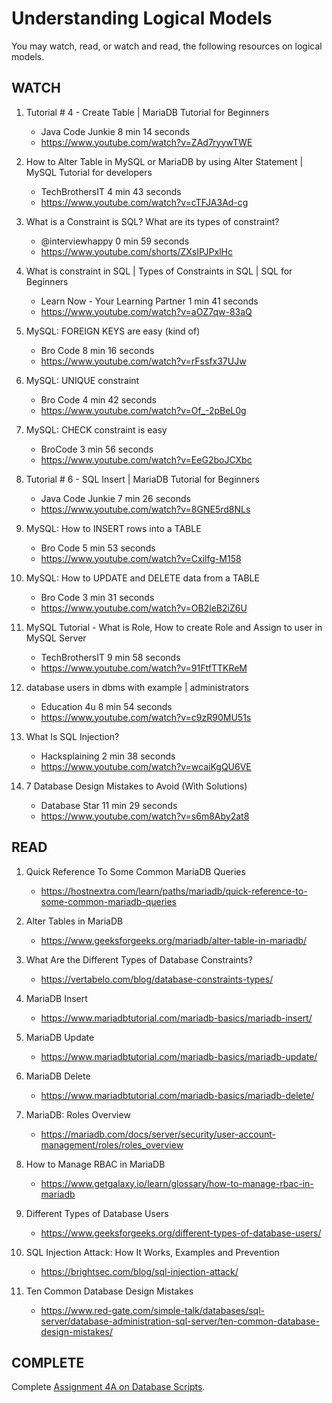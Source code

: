 # Understanding Logical Models

You may watch, read, or watch and read, the following resources on logical models.

## WATCH

1. Tutorial # 4 - Create Table | MariaDB Tutorial for Beginners
    - Java Code Junkie 8 min 14 seconds
    - https://www.youtube.com/watch?v=ZAd7ryywTWE

2. How to Alter Table in MySQL or MariaDB by using Alter Statement | MySQL Tutorial for developers
    - TechBrothersIT 4 min 43 seconds
    - https://www.youtube.com/watch?v=cTFJA3Ad-cg

3. What is a Constraint is SQL? What are its types of constraint?
    - @interviewhappy 0 min 59 seconds
    - https://www.youtube.com/shorts/ZXsIPJPxlHc

4. What is constraint in SQL | Types of Constraints in SQL | SQL for Beginners
    - Learn Now - Your Learning Partner 1 min 41 seconds
    - https://www.youtube.com/watch?v=aOZ7qw-83aQ

5. MySQL: FOREIGN KEYS are easy (kind of)
    - Bro Code 8 min 16 seconds
    - https://www.youtube.com/watch?v=rFssfx37UJw

6. MySQL: UNIQUE constraint
    - Bro Code 4 min 42 seconds
    - https://www.youtube.com/watch?v=Of_-2pBeL0g

7. MySQL: CHECK constraint is easy
    - BroCode 3 min 56 seconds
    - https://www.youtube.com/watch?v=EeG2boJCXbc

8. Tutorial # 6 - SQL Insert | MariaDB Tutorial for Beginners
    - Java Code Junkie 7 min 26 seconds
    - https://www.youtube.com/watch?v=8GNE5rd8NLs

9. MySQL: How to INSERT rows into a TABLE
    - Bro Code 5 min 53 seconds
    - https://www.youtube.com/watch?v=Cxilfg-M158

10. MySQL: How to UPDATE and DELETE data from a TABLE
    - Bro Code 3 min 31 seconds
    - https://www.youtube.com/watch?v=OB2leB2iZ6U

11. MySQL Tutorial - What is Role, How to create Role and Assign to user in MySQL Server
    - TechBrothersIT 9 min 58 seconds
    - https://www.youtube.com/watch?v=91FtfTTKReM

12. database users in dbms with example | administrators
    - Education 4u 8 min 54 seconds
    - https://www.youtube.com/watch?v=c9zR90MU51s

13. What Is SQL Injection?
    - Hacksplaining 2 min 38 seconds
    - https://www.youtube.com/watch?v=wcaiKgQU6VE

14. 7 Database Design Mistakes to Avoid (With Solutions)
    - Database Star 11 min 29 seconds
    - https://www.youtube.com/watch?v=s6m8Aby2at8

## READ

1. Quick Reference To Some Common MariaDB Queries
    - https://hostnextra.com/learn/paths/mariadb/quick-reference-to-some-common-mariadb-queries

2. Alter Tables in MariaDB
    - https://www.geeksforgeeks.org/mariadb/alter-table-in-mariadb/

3. What Are the Different Types of Database Constraints?
    - https://vertabelo.com/blog/database-constraints-types/

4. MariaDB Insert
    - https://www.mariadbtutorial.com/mariadb-basics/mariadb-insert/

5. MariaDB Update
    - https://www.mariadbtutorial.com/mariadb-basics/mariadb-update/

6. MariaDB Delete
    - https://www.mariadbtutorial.com/mariadb-basics/mariadb-delete/

7. MariaDB: Roles Overview
    - https://mariadb.com/docs/server/security/user-account-management/roles/roles_overview

8. How to Manage RBAC in MariaDB
    - https://www.getgalaxy.io/learn/glossary/how-to-manage-rbac-in-mariadb

9. Different Types of Database Users
    - https://www.geeksforgeeks.org/different-types-of-database-users/

10. SQL Injection Attack: How It Works, Examples and Prevention
    - https://brightsec.com/blog/sql-injection-attack/

11. Ten Common Database Design Mistakes
    - https://www.red-gate.com/simple-talk/databases/sql-server/database-administration-sql-server/ten-common-database-design-mistakes/

## COMPLETE

Complete [Assignment 4A on Database Scripts](4A_Assignment_DatabaseScripts.md).